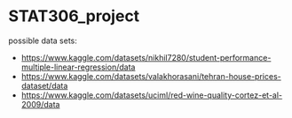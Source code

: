 # STAT306_project

possible data sets:

-   <https://www.kaggle.com/datasets/nikhil7280/student-performance-multiple-linear-regression/data>
-   <https://www.kaggle.com/datasets/valakhorasani/tehran-house-prices-dataset/data>
-   <https://www.kaggle.com/datasets/uciml/red-wine-quality-cortez-et-al-2009/data>
